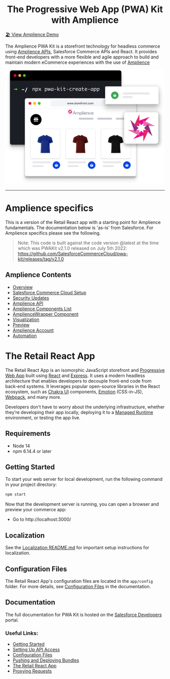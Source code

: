 
<div align="center">
<h1>The Progressive Web App (PWA) Kit with Amplience</h1>
</div>

[🏖️ View Amplience Demo](https://ascc-production.mobify-storefront.com/)

The Amplience PWA Kit is a storefront technology for headless commerce using [Amplience APIs](https://amplience.com/docs/integration/reference.html), Salesforce Commerce APIs and React. It provides front-end developers with a more flexible and agile approach to build and maintain modern eCommerce experiences with the use of [Amplience](https://amplience.com/)

![Amplience pwa-kit banner)](./amplience-automation/media/hero.png)

___

# Amplience specifics
This is a version of the Retail React app with a starting point for Amplience fundamentals. The documentation below is 'as-is' from Salesforce. For Amplience specifics please see the following.

> Note: This code is built against the code version @latest at the time which was PWAKit v2.1.0 released on July 5th 2022: https://github.com/SalesforceCommerceCloud/pwa-kit/releases/tag/v2.1.0

## Amplience Contents
* [Overview](./docs/amplience/overview.md)
* [Salesforce Commerce Cloud Setup](./docs/amplience/sfcc-setup.md)
* [Security Updates](./docs/amplience/security-updates.md) 
* [Amplience API](./docs/amplience/amplience-api.md)
* [Amplience Components List](./docs/amplience/amplience-components-list.md)
* [AmplienceWrapper Component](./docs/amplience/ampliencewrapper-component.md)
* [Visualization](docs/amplience/visualization.md)
* [Preview](docs/amplience/preview.md)
* [Amplience Account](docs/amplience/amplience-account.md)
* [Automation](docs/amplience/automation.md)  



# The Retail React App

The Retail React App is an isomorphic JavaScript storefront and [Progressive Web App](https://developer.mozilla.org/en-US/docs/Web/Progressive_web_apps) built using [React](https://reactjs.org/) and [Express](https://expressjs.com/). It uses a modern headless architecture that enables developers to decouple front-end code from back-end systems. It leverages popular open-source libraries in the React ecosystem, such as [Chakra UI](https://chakra-ui.com/) components, [Emotion](https://emotion.sh/docs/introduction) (CSS-in-JS), [Webpack](https://webpack.js.org/), and many more.

Developers don’t have to worry about the underlying infrastructure, whether they’re developing their app locally, deploying it to a [Managed Runtime](https://developer.salesforce.com/docs/commerce/pwa-kit-managed-runtime/guide/mrt-overview.html) environment, or testing the app live.

## Requirements

-   Node 14
-   npm 6.14.4 or later

## Getting Started

To start your web server for local development, run the following command in your project directory:

```bash
npm start
```

Now that the development server is running, you can open a browser and preview your commerce app:

-   Go to http://localhost:3000/

## Localization

See the [Localization README.md](./app/translations/README.md) for important setup instructions for localization.

## Configuration Files

The Retail React App's configuration files are located in the `app/config` folder. For more details, see [Configuration Files](https://developer.salesforce.com/docs/commerce/pwa-kit-managed-runtime/guide/configuration-options.html) in the documentation.

## Documentation

The full documentation for PWA Kit is hosted on the [Salesforce Developers](https://developer.salesforce.com/docs/commerce/pwa-kit-managed-runtime/overview) portal.

### Useful Links:

-   [Getting Started](https://developer.salesforce.com/docs/commerce/pwa-kit-managed-runtime/guide/getting-started.html)
-   [Setting Up API Access](https://developer.salesforce.com/docs/commerce/pwa-kit-managed-runtime/guide/setting-up-api-access.html)
-   [Configuration Files](https://developer.salesforce.com/docs/commerce/pwa-kit-managed-runtime/guide/configuration-options.html)
-   [Pushing and Deploying Bundles](https://developer.salesforce.com/docs/commerce/pwa-kit-managed-runtime/guide/pushing-and-deploying-bundles.html)
-   [The Retail React App](https://developer.salesforce.com/docs/commerce/pwa-kit-managed-runtime/guide/retail-react-app.html)
-   [Proxying Requests](https://developer.salesforce.com/docs/commerce/pwa-kit-managed-runtime/guide/proxying-requests.html)
